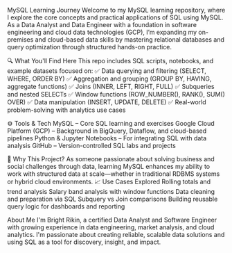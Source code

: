 MySQL Learning Journey
Welcome to my MySQL learning repository, where I explore the core concepts and practical applications of SQL using MySQL. As a Data Analyst and Data Engineer with a foundation in software engineering and cloud data technologies (GCP), I’m expanding my on-premises and cloud-based data skills by mastering relational databases and query optimization through structured hands-on practice.

🔍 What You'll Find Here
This repo includes SQL scripts, notebooks, and example datasets focused on:
✅ Data querying and filtering (SELECT, WHERE, ORDER BY)
✅ Aggregation and grouping (GROUP BY, HAVING, aggregate functions)
✅ Joins (INNER, LEFT, RIGHT, FULL)
✅ Subqueries and nested SELECTs
✅ Window functions (ROW_NUMBER(), RANK(), SUM() OVER)
✅ Data manipulation (INSERT, UPDATE, DELETE)
✅ Real-world problem-solving with analytics use cases

⚙️ Tools & Tech
MySQL – Core SQL learning and exercises
Google Cloud Platform (GCP) – Background in BigQuery, Dataflow, and cloud-based pipelines
Python & Jupyter Notebooks – For integrating SQL with data analysis
GitHub – Version-controlled SQL labs and projects

🧠 Why This Project?
As someone passionate about solving business and social challenges through data, learning MySQL enhances my ability to work with structured data at scale—whether in traditional RDBMS systems or hybrid cloud environments.
📈 Use Cases Explored
Rolling totals and trend analysis
Salary band analysis with window functions
Data cleaning and preparation via SQL
Subquery vs Join comparisons
Building reusable query logic for dashboards and reporting

About Me
I'm Bright Rikin, a certified Data Analyst and Software Engineer with growing experience in data engineering, market analysis, and cloud analytics. I'm passionate about creating reliable, scalable data solutions and using SQL as a tool for discovery, insight, and impact.